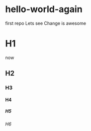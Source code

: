 # hello-world-again
first repo
Lets see
Change is awesome
# H1 
now
## H2
### H3
#### H4
##### H5
###### H6

